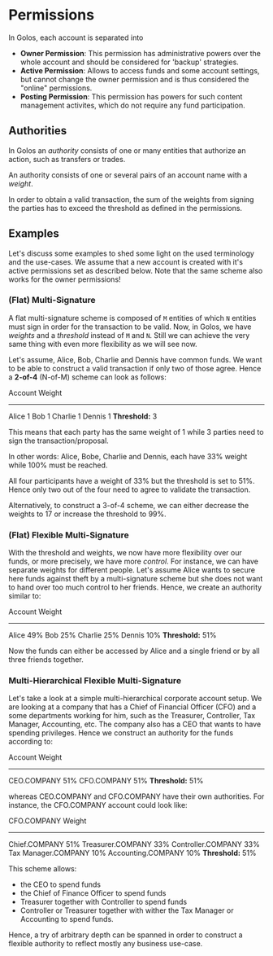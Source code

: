 Permissions
===========

In Golos, each account is separated into

- **Owner Permission**: This permission has administrative powers over
    the whole account and should be considered for 'backup' strategies.
- **Active Permission**: Allows to access funds and some account
    settings, but cannot change the owner permission and is thus
    considered the "online" permissions.
 - **Posting Permission**: This permission has powers for such content management activites, which do not require any fund participation.

Authorities
-----------

In Golos an *authority* consists of one or many entities that
authorize an action, such as transfers or trades.

An authority consists of one or several pairs of an account name with a
*weight*.

In order to obtain a valid transaction, the sum of the weights from
signing the parties has to exceed the threshold as defined in the
permissions.

Examples
--------

Let's discuss some examples to shed some light on the used terminology
and the use-cases. We assume that a new account is created with it's
active permissions set as described below. Note that the same scheme
also works for the owner permissions!

### (Flat) Multi-Signature

A flat multi-signature scheme is composed of `M` entities of which `N`
entities must sign in order for the transaction to be valid. Now, in
Golos, we have *weights* and a *threshold* instead of `M` and `N`.
Still we can achieve the very same thing with even more flexibility as
we will see now.

Let's assume, Alice, Bob, Charlie and Dennis have common funds. We want
to be able to construct a valid transaction if only two of those agree.
Hence a **2-of-4** (N-of-M) scheme can look as follows:

  Account           Weight
  ----------------- ---------
  Alice             1
  Bob               1
  Charlie           1
  Dennis            1
  **Threshold:**    3

This means that each party has the same weight of 1 while 3 parties need
to sign the transaction/proposal.

In other words: Alice, Bobe, Charlie and Dennis, each have 33% weight
while 100% must be reached.

All four participants have a weight of 33% but the threshold is set to
51%. Hence only two out of the four need to agree to validate the
transaction.

Alternatively, to construct a 3-of-4 scheme, we can either decrease the
weights to 17 or increase the threshold to 99%.

### (Flat) Flexible Multi-Signature

With the threshold and weights, we now have more flexibility over our
funds, or more precisely, we have more *control*. For instance, we can
have separate weights for different people. Let's assume Alice wants to
secure here funds against theft by a multi-signature scheme but she does
not want to hand over too much control to her friends. Hence, we create
an authority similar to:

  Account           Weight
  ----------------- ---------
  Alice             49%
  Bob               25%
  Charlie           25%
  Dennis            10%
  **Threshold:**    51%

Now the funds can either be accessed by Alice and a single friend or by
all three friends together.

### Multi-Hierarchical Flexible Multi-Signature

Let's take a look at a simple multi-hierarchical corporate account
setup. We are looking at a company that has a Chief of Financial Officer
(CFO) and a some departments working for him, such as the Treasurer,
Controller, Tax Manager, Accounting, etc. The company also has a CEO
that wants to have spending privileges. Hence we construct an authority
for the funds according to:

  Account             Weight
  ------------------- ---------
  CEO.COMPANY         51%
  CFO.COMPANY         51%
  **Threshold:**      51%

whereas CEO.COMPANY and CFO.COMPANY have their own authorities. For
instance, the CFO.COMPANY account could look like:

  CFO.COMPANY                Weight
  -------------------------- ---------
  Chief.COMPANY              51%
  Treasurer.COMPANY          33%
  Controller.COMPANY         33%
  Tax Manager.COMPANY        10%
  Accounting.COMPANY         10%
  **Threshold:**             51%

This scheme allows:

-   the CEO to spend funds
-   the Chief of Finance Officer to spend funds
-   Treasurer together with Controller to spend funds
-   Controller or Treasurer together with wither the Tax Manager or
    Accounting to spend funds.

Hence, a try of arbitrary depth can be spanned in order to construct a
flexible authority to reflect mostly any business use-case.

